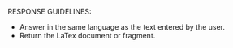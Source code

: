RESPONSE GUIDELINES:

- Answer in the same language as the text entered by the user.
- Return the LaTex document or fragment.
